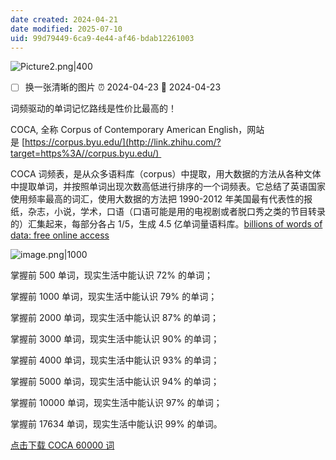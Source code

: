 ```yaml
---
date created: 2024-04-21
date modified: 2025-07-10
uid: 99d79449-6ca9-4e44-af46-bdab12261003
---
```


![Picture2.png|400](https://imagehosting4picgo.oss-cn-beijing.aliyuncs.com/imagehosting/fix-dir%2Fliuyishou%2Ftmp%2F2024%2F04%2F22%2F00-18-08-28470c76d28b5f2b87012464fe85c5cf-Picture2-04222c.png)

- [ ] 换一张清晰的图片 ⏰ 2024-04-23 📅 2024-04-23

词频驱动的单词记忆路线是性价比最高的！

<!-- more -->

COCA, 全称 Corpus of Contemporary American English，网站是 [https://corpus.byu.edu/](http://link.zhihu.com/?target=https%3A//corpus.byu.edu/) 

COCA 词频表，是从众多语料库（corpus）中提取，用大数据的方法从各种文体中提取单词，并按照单词出现次数高低进行排序的一个词频表。它总结了英语国家使用频率最高的词汇，使用大数据的方法把 1990-2012 年美国最有代表性的报纸，杂志，小说，学术，口语（口语可能是用的电视剧或者脱口秀之类的节目转录的）汇集起来，每部分各占 1/5，生成 4.5 亿单词量语料库。[billions of words of data: free online access](http://link.zhihu.com/?target=https%3A//corpus.byu.edu/)

![image.png|1000](https://imagehosting4picgo.oss-cn-beijing.aliyuncs.com/imagehosting/fix-dir%2Fpicgo%2Fpicgo-clipboard-images%2F2024%2F04%2F21%2F20-45-35-63f6418c87e4277f685f03206c0ff4d9-20240421204534-8d0206.png)

掌握前 500 单词，现实生活中能认识 72% 的单词；

掌握前 1000 单词，现实生活中能认识 79% 的单词；

掌握前 2000 单词，现实生活中能认识 87% 的单词；

掌握前 3000 单词，现实生活中能认识 90% 的单词；

掌握前 4000 单词，现实生活中能认识 93% 的单词；

掌握前 5000 单词，现实生活中能认识 94% 的单词；

掌握前 10000 单词，现实生活中能认识 97% 的单词；

掌握前 17634 单词，现实生活中能认识 99% 的单词。

[点击下载 COCA 60000 词](https://imagehosting4picgo.oss-cn-beijing.aliyuncs.com/imagehosting/fix-dir%2Fliuyishou%2Ftmp%2F2024%2F04%2F21%2F20-52-04-70166aa0fcbb965ac7b8322aea443af9-COCA%E5%88%9D%E5%A7%8B%E7%89%88-d2778d.xlsx)
